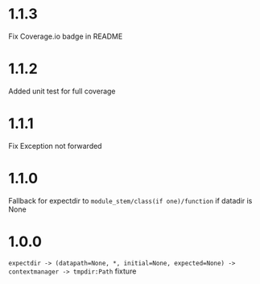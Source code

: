 # 1.1.3
  Fix Coverage.io badge in README
# 1.1.2
  Added unit test for full coverage
# 1.1.1
  Fix Exception not forwarded
# 1.1.0
  Fallback for expectdir to `module_stem/class(if one)/function` if datadir is None
# 1.0.0
  `expectdir -> (datapath=None, *, initial=None, expected=None) -> contextmanager -> tmpdir:Path` fixture
